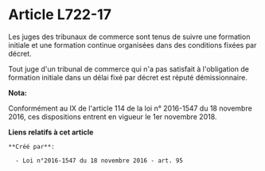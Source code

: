 # Article L722-17

Les juges des tribunaux de commerce sont tenus de suivre une formation initiale et une formation continue organisées dans des
conditions fixées par décret.

Tout juge d'un tribunal de commerce qui n'a pas satisfait à l'obligation de formation initiale dans un délai fixé par décret
est réputé démissionnaire.

**Nota:**

Conformément au IX de l'article 114 de la loi n° 2016-1547 du 18 novembre 2016, ces dispositions entrent en vigueur le 1er
novembre 2018.

**Liens relatifs à cet article**

	**Créé par**:

	  - Loi n°2016-1547 du 18 novembre 2016 - art. 95
